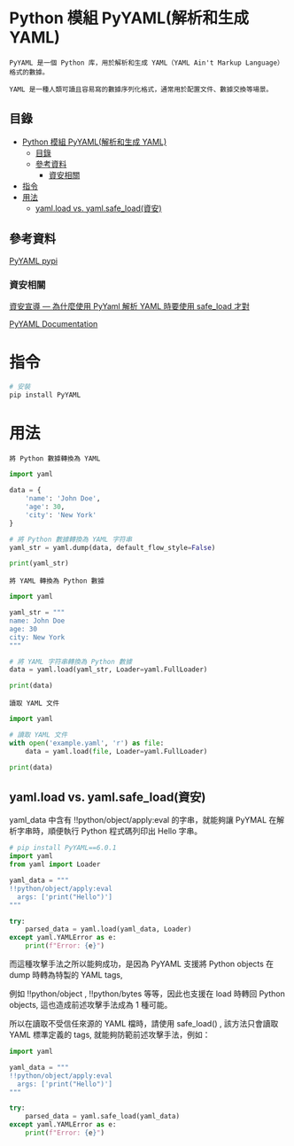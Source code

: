 # Python 模組 PyYAML(解析和生成 YAML)

```
PyYAML 是一個 Python 库，用於解析和生成 YAML（YAML Ain't Markup Language）格式的數據。

YAML 是一種人類可讀且容易寫的數據序列化格式，通常用於配置文件、數據交換等場景。
```

## 目錄

- [Python 模組 PyYAML(解析和生成 YAML)](#python-模組-pyyaml解析和生成-yaml)
	- [目錄](#目錄)
	- [參考資料](#參考資料)
		- [資安相關](#資安相關)
- [指令](#指令)
- [用法](#用法)
	- [yaml.load vs. yaml.safe\_load(資安)](#yamlload-vs-yamlsafe_load資安)

## 參考資料

[PyYAML pypi](https://pypi.org/project/PyYAML/)

### 資安相關

[資安宣導 — 為什麼使用 PyYaml 解析 YAML 時要使用 safe_load 才對](https://www.myapollo.com.tw/blog/python-pyyaml-safe-load/?fbclid=IwAR3GOQVfWzR2YA-fQ-hV4XXDXgEQUVrPhUnt1d3eRHCo5J9T9Ni8XMKS0TU)

[PyYAML Documentation](https://pyyaml.org/wiki/PyYAMLDocumentation)

# 指令

```bash
# 安裝
pip install PyYAML
```

# 用法

`將 Python 數據轉換為 YAML`

```Python
import yaml

data = {
    'name': 'John Doe',
    'age': 30,
    'city': 'New York'
}

# 將 Python 數據轉換為 YAML 字符串
yaml_str = yaml.dump(data, default_flow_style=False)

print(yaml_str)
```

`將 YAML 轉換為 Python 數據`

```Python
import yaml

yaml_str = """
name: John Doe
age: 30
city: New York
"""

# 將 YAML 字符串轉換為 Python 數據
data = yaml.load(yaml_str, Loader=yaml.FullLoader)

print(data)
```

`讀取 YAML 文件`

```Python
import yaml

# 讀取 YAML 文件
with open('example.yaml', 'r') as file:
    data = yaml.load(file, Loader=yaml.FullLoader)

print(data)
```

## yaml.load vs. yaml.safe_load(資安)

yaml_data 中含有 !!python/object/apply:eval 的字串，就能夠讓 PyYMAL 在解析字串時，順便執行 Python 程式碼列印出 Hello 字串。

```Python
# pip install PyYAML==6.0.1
import yaml
from yaml import Loader

yaml_data = """
!!python/object/apply:eval
  args: ['print("Hello")']
"""

try:
    parsed_data = yaml.load(yaml_data, Loader)
except yaml.YAMLError as e:
    print(f"Error: {e}")
```

而這種攻擊手法之所以能夠成功，是因為 PyYAML 支援將 Python objects 在 dump 時轉為特製的 YAML tags,

例如 !!python/object , !!python/bytes 等等，因此也支援在 load 時轉回 Python objects, 這也造成前述攻擊手法成為 1 種可能。

所以在讀取不受信任來源的 YAML 檔時，請使用 safe_load() , 該方法只會讀取 YAML 標準定義的 tags, 就能夠防範前述攻擊手法，例如：

```Python
import yaml

yaml_data = """
!!python/object/apply:eval
  args: ['print("Hello")']
"""

try:
    parsed_data = yaml.safe_load(yaml_data)
except yaml.YAMLError as e:
    print(f"Error: {e}")
```

